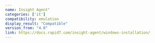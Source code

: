 ```yaml
---
name: Insight Agent"
categories: ['it']
compatibility: emulation
display_result: "Compatible"
version_from: "4.0"
link: https://docs.rapid7.com/insight-agent/windows-installation/
---
```

